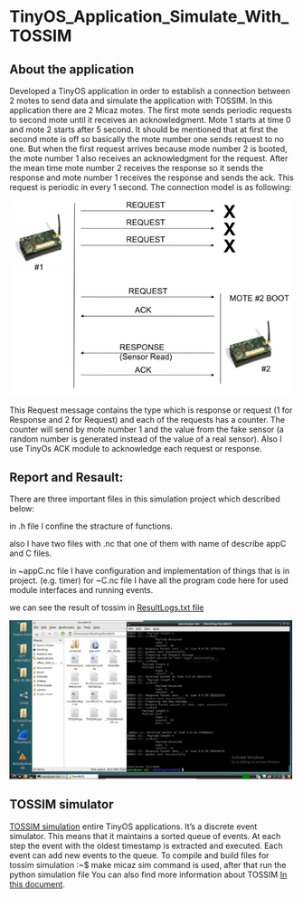 # TinyOS_Application_Simulate_With_TOSSIM
## About the application
 Developed a TinyOS application in order to establish a connection between 2 motes to send data and simulate the application with TOSSIM.
 In this application there are 2 Micaz motes. The first mote sends periodic requests to second mote until it receives an acknowledgment.  Mote 1 starts at time 0 and mote 2 starts after 5 second. It should be mentioned that at first the second mote is off so basically the mote number one sends request to no one. But when the first request arrives because mode number 2 is booted, the mote number 1 also receives an acknowledgment for the request. After the mean time mote number 2 receives the response so it sends the response and mote number 1 receives the response and sends the ack. This request is periodic in every 1 second. The connection model is as following:
 <div style="float:center">
 <img  src="Topology.PNG" width=500>
  </div>

This Request message contains the type which is response or request (1 for Response and 2 for Request) and each of the requests has a counter. The counter will send by mote number 1 and the value from the fake sensor (a random number is generated instead of the value of a real sensor). Also I use TinyOs ACK module to acknowledge each request or response.

## Report and Resault:
There are three important files in this simulation project which described below:

in .h file I confine the stracture of functions.

also I have two files with .nc that one of them with name of describe appC and C files.

in ~appC.nc file I have configuration and implementation of things that is in project. (e.g. timer) for ~C.nc file I have all the program code here for used module interfaces and running events.

we can see the result of tossim in [ResultLogs.txt file](ResultLogs.txt)

 <div style="float:center">
 <img  src="SendAck.PNG" width=500>
  </div>

## TOSSIM simulator
[TOSSIM simulation](http://tinyos.stanford.edu/tinyos-wiki/index.php/TOSSIM) entire TinyOS applications. It’s a discrete event simulator. This means that it maintains a sorted queue of events. At each step the event with the oldest timestamp is extracted and executed. Each event can add new events to the queue.
To compile and build files for tossim simulation  :~$ make micaz sim command is used, after that run the python simulation file
You can also find more information about TOSSIM [In this document](http://didawiki.cli.di.unipi.it/lib/exe/fetch.php/rhs/tossim.manuale.pdf).
